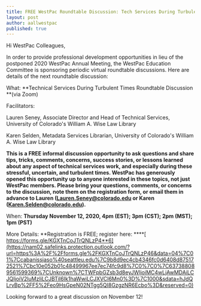 ```yaml
---
title: FREE WestPac Roundtable Discussion: Tech Services During Turbulent Times (Nov. 12, 2020)
layout: post
author: aallwestpac
published: true
---
```


Hi WestPac Colleagues,

In order to provide professional development opportunities in lieu of the postponed 2020 WestPac Annual Meeting, the WestPac Education Committee is sponsoring periodic virtual roundtable discussions. Here are details of the next roundtable discussion:

What:  **Technical Services During Turbulent Times Roundtable Discussion **(via Zoom)

Facilitators: 

Lauren Seney, Associate Director and Head of Technical Services, University of Colorado's William A. Wise Law Library

Karen Selden, Metadata Services Librarian, University of Colorado's William A. Wise Law Library

**This is a FREE informal discussion opportunity to ask questions and share tips, tricks, comments, concerns, success stories, or lessons learned about any aspect of technical services work, and especially during these stressful, uncertain, and turbulent times. WestPac has generously opened this opportunity up to anyone interested in these topics, not just WestPac members. Please bring your questions, comments, or concerns to the discussion, note them on the registration form, or email them in advance to Lauren (Lauren.Seney@colorado.edu or Karen (Karen.Selden@colorado.edu).**

When: **Thursday November 12, 2020, 4pm (EST); 3pm (CST); 2pm (MST); 1pm (PST)**

More Details:  **Registration is FREE; register here: ****[ https://forms.gle/KGXTnCoJTrQNLzP4**6](https://nam02.safelinks.protection.outlook.com/?url=https%3A%2F%2Fforms.gle%2FKGXTnCoJTrQNLzP46&data=04%7C01%7Ccabanissjaso%40seattleu.edu%7C9b8d9ec4cb4346fc0d6408d875172521%7Cbc10e052b01c48499967ee7ec74fc9d8%7C0%7C0%7C637388089561599369%7CUnknown%7CTWFpbGZsb3d8eyJWIjoiMC4wLjAwMDAiLCJQIjoiV2luMzIiLCJBTiI6Ik1haWwiLCJXVCI6Mn0%3D%7C1000&sdata=hJdQLrvBp%2FF5%2Feo9HsGpeN02NTgg5QI8GzgzNR6Ecbo%3D&reserved=0)

Looking forward to a great discussion on November 12!

